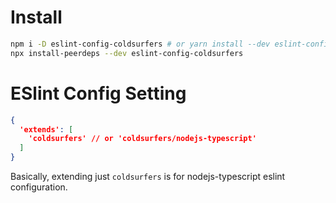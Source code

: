 # Install

```bash
npm i -D eslint-config-coldsurfers # or yarn install --dev eslint-config-coldsurfers
npx install-peerdeps --dev eslint-config-coldsurfers
```

# ESlint Config Setting

```json
{
  'extends': [
    'coldsurfers' // or 'coldsurfers/nodejs-typescript'
  ]
}
```

Basically, extending just `coldsurfers` is for nodejs-typescript eslint configuration.
